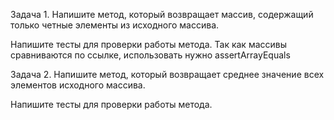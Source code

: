 Задача 1.
Напишите метод, который возвращает массив, 
содержащий только четные элементы из исходного массива.

Напишите тесты для проверки работы метода.
Так как массивы сравниваются по ссылке, использовать нужно assertArrayEquals

Задача 2.
Напишите метод, который возвращает среднее значение всех элементов исходного массива.

Напишите тесты для проверки работы метода.
